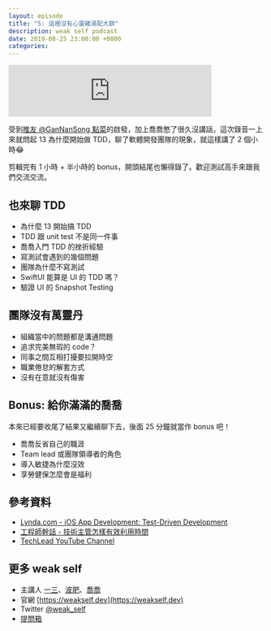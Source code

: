 ```yaml
---
layout: episode
title: "5: 這裡沒有心靈雞湯配大餅"
description: weak self podcast
date: 2019-08-25 23:00:00 +0800
categories: 
---
```

<iframe src="https://anchor.fm/weakself/embed/episodes/5-e533md" height="102px" width="400px" frameborder="0" scrolling="no"></iframe>

受到[推友 @GanNanSong 點菜](https://twitter.com/gannasong/status/1163505778780590080?s=21)的啟發，加上喬喬憋了很久沒講話，這次錄音一上來就問起 13 為什麼開始做 TDD，聊了軟體開發團隊的現象，就這樣講了 2 個小時😂

剪輯完有 1 小時 + 半小時的 bonus，開頭結尾也懶得錄了。歡迎測試高手來跟我們交流交流。

## 也來聊 TDD
* 為什麼 13 開始搞 TDD
* TDD 跟 unit test 不是同一件事
* 喬喬入門 TDD 的挫折經驗
* 寫測試會遇到的幾個問題
* 團隊為什麼不寫測試
* SwiftUI 能算是 UI 的 TDD 嗎？
* 驗證 UI 的 Snapshot Testing

## 團隊沒有萬靈丹
* 組織當中的問題都是溝通問題
* 追求完美無瑕的 code？
* 同事之間互相打擾要拉開時空
* 職業倦怠的解套方式
* 沒有在意就沒有傷害

## Bonus: 給你滿滿的喬喬

本來已經要收尾了結果又繼續聊下去，後面 25 分鐘就當作 bonus 吧！

* 喬喬反省自己的職涯
* Team lead 或團隊領導者的角色
* 導入敏捷為什麼沒效
* 享勞健保怎麼會是福利

## 參考資料
* [Lynda.com - iOS App Development: Test-Driven Development](https://www.lynda.com/iOS-tutorials/iOS-App-Development-Test-Driven-Development/672254-2.html)
* [工程師幹話 - 技術主管怎樣有效利用時間](https://medium.com/@p5d12000/技術主管怎樣有效利用時間-135ec235552)
* [TechLead YouTube Channel](https://www.youtube.com/channel/UC4xKdmAXFh4ACyhpiQ_3qBw)

## 更多 weak self

* 主講人 [一三](https://twitter.com/@ethanhuang13)、[波肥](https://twitter.com/@PofatTseng)、[喬喬](https://twitter.com/@joe_trash_talk)
* 官網 [https://weakself.dev](https://weakself.dev)
* Twitter [@weak_self](https://twitter.com/weak_self)
* [提問箱](https://peing.net/zh-TW/weak_self)
